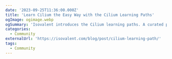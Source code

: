 ```yaml
---
date: '2023-09-25T11:36:00.000Z'
title: 'Learn Cilium the Easy Way with the Cilium Learning Paths'
ogImage: ogimage.webp
ogSummary: 'Isovalent introduces the Cilium learning paths. A curated path for learning Cilium based on your skill level, whether you are a newcomer to Cilium or already comfortable with the cloud native platform'
categories:
  - Community
externalUrl: 'https://isovalent.com/blog/post/cilium-learning-path/'
tags:
  - Community
---
```

